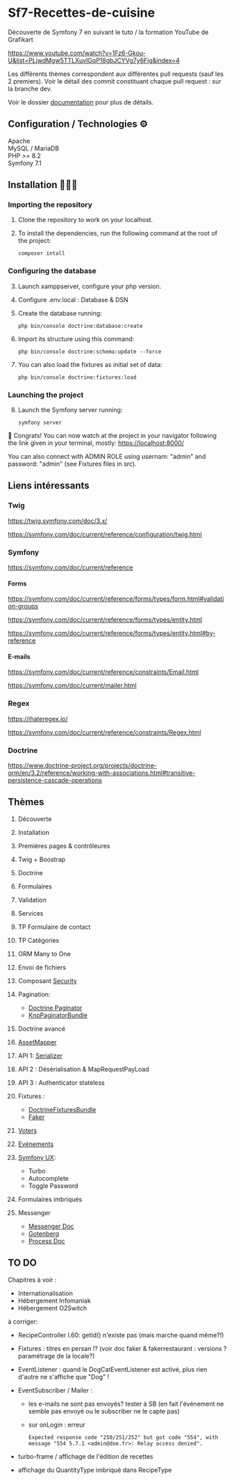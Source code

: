 # Sf7-Recettes-de-cuisine

Découverte de Symfony 7 en suivant le tuto / la formation YouTube de Grafikart

<https://www.youtube.com/watch?v=1Fz6-Gkou-U&list=PLjwdMgw5TTLXuvlGqP18gbJCYVg7y6Fig&index=4>

Les différents thèmes correspondent aux différentes pull requests (sauf les 2 premiers).
Voir le détail des commit constituant chaque pull request : sur la branche dev.

Voir le dossier [documentation](documentation) pour plus de détails.

## Configuration / Technologies ⚙️

Apache  
MySQL / MariaDB  
PHP >= 8.2  
Symfony 7.1

## Installation 🧑🏻‍🔧

### Importing the repository

1. Clone the repository to work on your localhost.
2. To install the dependencies, run the following command at the root of the project:

    ````text
    composer intall
    ````

### Configuring the database

3. Launch xamppserver, configure your php version.
4. Configure .env.local : Database & DSN
5. Create the database running:

    ````text
    php bin/console doctrine:database:create
    ````

6. Import its structure using this command:

    ````text
    php bin/console doctrine:schema:update --force
    ````

7. You can also load the fixtures as initial set of data:

    ````text
    php bin/console doctrine:fixtures:load
    ````

### Launching the project

8. Launch the Symfony server running:

    ````text
    symfony server
    ````

🎉 Congrats! You can now watch at the project in your navigator following the link given in your terminal, mostly:
<https://localhost:8000/>

You can also connect with ADMIN ROLE using usernam: "admin" and password: "admin" (see Fixtures files in src).

## Liens intéressants

### Twig

<https://twig.symfony.com/doc/3.x/>

<https://symfony.com/doc/current/reference/configuration/twig.html>

### Symfony

<https://symfony.com/doc/current/reference>

#### Forms

<https://symfony.com/doc/current/reference/forms/types/form.html#validation-groups>

<https://symfony.com/doc/current/reference/forms/types/entity.html>

<https://symfony.com/doc/current/reference/forms/types/entity.html#by-reference>

#### E-mails

<https://symfony.com/doc/current/reference/constraints/Email.html>

<https://symfony.com/doc/current/mailer.html>

### Regex

<https://ihateregex.io/>

<https://symfony.com/doc/current/reference/constraints/Regex.html>

### Doctrine

<https://www.doctrine-project.org/projects/doctrine-orm/en/3.2/reference/working-with-associations.html#transitive-persistence-cascade-operations>

## Thèmes

1. Découverte
2. Installation
3. Premières pages & contrôleures
4. Twig + Boostrap
5. Doctrine
6. Formulaires
7. Validation
8. Services
9. TP Formulaire de contact
10. TP Catégories
11. ORM Many to One
12. Envoi de fichiers
13. Composant [Security](https://symfony.com/doc/current/security.html)
14. Pagination:

    - [Doctrine Paginator](https://www.doctrine-project.org/projects/doctrine-orm/en/3.2/tutorials/pagination.html)
    - [KnpPaginatorBundle](https://github.com/KnpLabs/KnpPaginatorBundle)

15. Doctrine avancé
16. [AssetMapper](https://symfony.com/doc/current/frontend/asset_mapper.html)
17. API 1: [Serializer](https://symfony.com/doc/current/components/serializer.html)
18. API 2 : Désérialisation & MapRequestPayLoad
19. API 3 : Authenticator stateless
20. Fixtures :

    - [DoctrineFixturesBundle](https://symfony.com/bundles/DoctrineFixturesBundle/current/index.html)
    - [Faker](https://fakerphp.org/)

21. [Voters](https://symfony.com/doc/current/security/voters.html)
22. [Evénements](https://symfony.com/doc/current/event_dispatcher.html)
23. [Symfony UX](https://ux.symfony.com/):

    - Turbo
    - Autocomplete
    - Toggle Password

24. Formulaires imbriqués
25. Messenger

    - [Messenger Doc](https://symfony.com/doc/current/messenger.html#installation)
    - [Gotenberg](https://gotenberg.dev/)
    - [Process Doc](https://symfony.com/doc/current/components/process.html#installation)

## TO DO

Chapitres à voir :

- Internationalisation
- Hébergement Infomaniak
- Hébergement O2Switch

à corriger:

- RecipeController l.60: getId()  n'existe pas (mais marche quand même?!)
- Fixtures : titres en persan !? (voir doc faker & fakerrestaurant : versions ? paramétrage de la locale?)
- EventListener : quand le DogCatEventListener est activé, plus rien d'autre ne s'affiche que "Dog" !
- EventSubscriber / Mailer :

  - les e-mails ne sont pas envoyés? tester à SB (en fait l'événement ne semble pas envoyé ou le subscriber ne le capte pas)
  - sur onLogin : erreur

    ``Expected response code "250/251/252" but got code "554", with message "554 5.7.1 <admin@doe.fr>: Relay access denied".``

- turbo-frame / affichage de l'édition de recettes
- affichage du QuantityType imbriqué dans RecipeType
